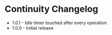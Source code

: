 # Continuity Changelog #

*   1.0.1 - Idle timer touched after every operation
*   1.0.0 - Initial release
